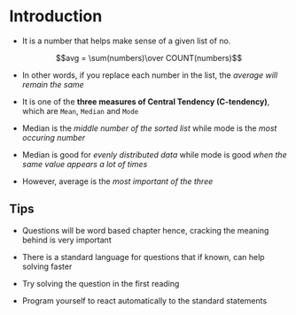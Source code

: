 # Introduction

- It is a number that helps make sense of a given list of no.

$$avg = \sum(numbers)\over COUNT(numbers)$$

- In other words, if you replace each number in the list, the *average will remain*
*the same*

- It is one of the **three measures of Central Tendency (C-tendency)**, which are
```Mean```, ```Median``` and ```Mode```

- Median is the *middle number of the sorted list* while mode is the *most occuring*
*number*

- Median is good for *evenly distributed data* while mode is good *when the same*
*value appears a lot of times*

- However, average is the *most important of the three*

## Tips

- Questions will be word based chapter hence, cracking the meaning behind is very
important

- There is a standard language for questions that if known, can help solving faster

- Try solving the question in the first reading

- Program yourself to react automatically to the standard statements
